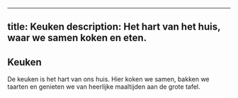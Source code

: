 
---
title: Keuken
description: Het hart van het huis, waar we samen koken en eten.
---

## Keuken

De keuken is het hart van ons huis. Hier koken we samen, bakken we taarten en genieten we van heerlijke maaltijden aan de grote tafel.
